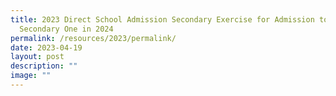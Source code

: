 ```yaml
---
title: 2023 Direct School Admission Secondary Exercise for Admission to
  Secondary One in 2024
permalink: /resources/2023/permalink/
date: 2023-04-19
layout: post
description: ""
image: ""
---
```

